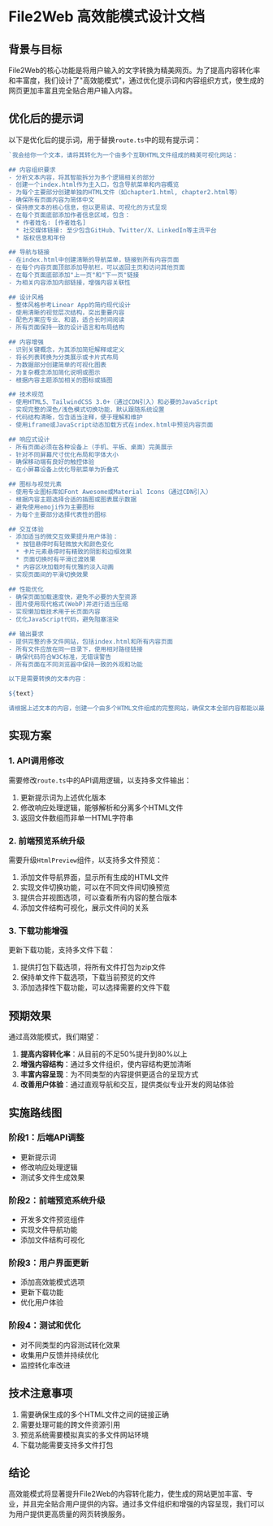# File2Web 高效能模式设计文档

## 背景与目标

File2Web的核心功能是将用户输入的文字转换为精美网页。为了提高内容转化率和丰富度，我们设计了"高效能模式"，通过优化提示词和内容组织方式，使生成的网页更加丰富且完全贴合用户输入内容。

## 优化后的提示词

以下是优化后的提示词，用于替换`route.ts`中的现有提示词：

```javascript
`我会给你一个文本，请将其转化为一个由多个互联HTML文件组成的精美可视化网站：

## 内容组织要求
- 分析文本内容，将其智能拆分为多个逻辑相关的部分
- 创建一个index.html作为主入口，包含导航菜单和内容概览
- 为每个主要部分创建单独的HTML文件（如chapter1.html, chapter2.html等）
- 确保所有页面内容为简体中文
- 保持原文本的核心信息，但以更易读、可视化的方式呈现
- 在每个页面底部添加作者信息区域，包含：
  * 作者姓名: [作者姓名]
  * 社交媒体链接: 至少包含GitHub、Twitter/X、LinkedIn等主流平台
  * 版权信息和年份

## 导航与链接
- 在index.html中创建清晰的导航菜单，链接到所有内容页面
- 在每个内容页面顶部添加导航栏，可以返回主页和访问其他页面
- 在每个页面底部添加"上一页"和"下一页"链接
- 为相关内容添加内部链接，增强内容关联性

## 设计风格
- 整体风格参考Linear App的简约现代设计
- 使用清晰的视觉层次结构，突出重要内容
- 配色方案应专业、和谐，适合长时间阅读
- 所有页面保持一致的设计语言和布局结构

## 内容增强
- 识别关键概念，为其添加简短解释或定义
- 将长列表转换为分类展示或卡片式布局
- 为数据部分创建简单的可视化图表
- 为复杂概念添加简化说明或图示
- 根据内容主题添加相关的图标或插图

## 技术规范
- 使用HTML5、TailwindCSS 3.0+（通过CDN引入）和必要的JavaScript
- 实现完整的深色/浅色模式切换功能，默认跟随系统设置
- 代码结构清晰，包含适当注释，便于理解和维护
- 使用iframe或JavaScript动态加载方式在index.html中预览内容页面

## 响应式设计
- 所有页面必须在各种设备上（手机、平板、桌面）完美展示
- 针对不同屏幕尺寸优化布局和字体大小
- 确保移动端有良好的触控体验
- 在小屏幕设备上优化导航菜单为折叠式

## 图标与视觉元素
- 使用专业图标库如Font Awesome或Material Icons（通过CDN引入）
- 根据内容主题选择合适的插图或图表展示数据
- 避免使用emoji作为主要图标
- 为每个主要部分选择代表性的图标

## 交互体验
- 添加适当的微交互效果提升用户体验：
  * 按钮悬停时有轻微放大和颜色变化
  * 卡片元素悬停时有精致的阴影和边框效果
  * 页面切换时有平滑过渡效果
  * 内容区块加载时有优雅的淡入动画
- 实现页面间的平滑切换效果

## 性能优化
- 确保页面加载速度快，避免不必要的大型资源
- 图片使用现代格式(WebP)并进行适当压缩
- 实现懒加载技术用于长页面内容
- 优化JavaScript代码，避免阻塞渲染

## 输出要求
- 提供完整的多文件网站，包括index.html和所有内容页面
- 所有文件应放在同一目录下，使用相对路径链接
- 确保代码符合W3C标准，无错误警告
- 所有页面在不同浏览器中保持一致的外观和功能

以下是需要转换的文本内容：

${text}

请根据上述文本的内容，创建一个由多个HTML文件组成的完整网站，确保文本全部内容都能以最佳方式展示。请直接返回所有HTML文件的完整代码，每个文件之间使用明确的分隔符标识。`
```

## 实现方案

### 1. API调用修改

需要修改`route.ts`中的API调用逻辑，以支持多文件输出：

1. 更新提示词为上述优化版本
2. 修改响应处理逻辑，能够解析和分离多个HTML文件
3. 返回文件数组而非单一HTML字符串

### 2. 前端预览系统升级

需要升级`HtmlPreview`组件，以支持多文件预览：

1. 添加文件导航界面，显示所有生成的HTML文件
2. 实现文件切换功能，可以在不同文件间切换预览
3. 提供合并视图选项，可以查看所有内容的整合版本
4. 添加文件结构可视化，展示文件间的关系

### 3. 下载功能增强

更新下载功能，支持多文件下载：

1. 提供打包下载选项，将所有文件打包为zip文件
2. 保持单文件下载选项，下载当前预览的文件
3. 添加选择性下载功能，可以选择需要的文件下载

## 预期效果

通过高效能模式，我们期望：

1. **提高内容转化率**：从目前的不足50%提升到80%以上
2. **增强内容结构**：通过多文件组织，使内容结构更加清晰
3. **丰富内容呈现**：为不同类型的内容提供更适合的呈现方式
4. **改善用户体验**：通过直观导航和交互，提供类似专业开发的网站体验

## 实施路线图

### 阶段1：后端API调整
- 更新提示词
- 修改响应处理逻辑
- 测试多文件生成效果

### 阶段2：前端预览系统升级
- 开发多文件预览组件
- 实现文件导航功能
- 添加文件结构可视化

### 阶段3：用户界面更新
- 添加高效能模式选项
- 更新下载功能
- 优化用户体验

### 阶段4：测试和优化
- 对不同类型的内容测试转化效果
- 收集用户反馈并持续优化
- 监控转化率改进

## 技术注意事项

1. 需要确保生成的多个HTML文件之间的链接正确
2. 需要处理可能的跨文件资源引用
3. 预览系统需要模拟真实的多文件网站环境
4. 下载功能需要支持多文件打包

## 结论

高效能模式将显著提升File2Web的内容转化能力，使生成的网站更加丰富、专业，并且完全贴合用户提供的内容。通过多文件组织和增强的内容呈现，我们可以为用户提供更高质量的网页转换服务。 